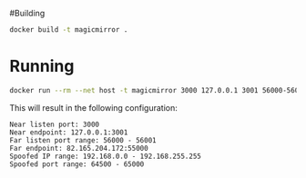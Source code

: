 #Building

```bash
docker build -t magicmirror .
```

# Running

```bash
docker run --rm --net host -t magicmirror 3000 127.0.0.1 3001 56000-56001 82.165.204.172 55000 192.168.0.15/16 64500-65000
```

This will result in the following configuration:

```
Near listen port: 3000
Near endpoint: 127.0.0.1:3001
Far listen port range: 56000 - 56001
Far endpoint: 82.165.204.172:55000
Spoofed IP range: 192.168.0.0 - 192.168.255.255
Spoofed port range: 64500 - 65000
```
